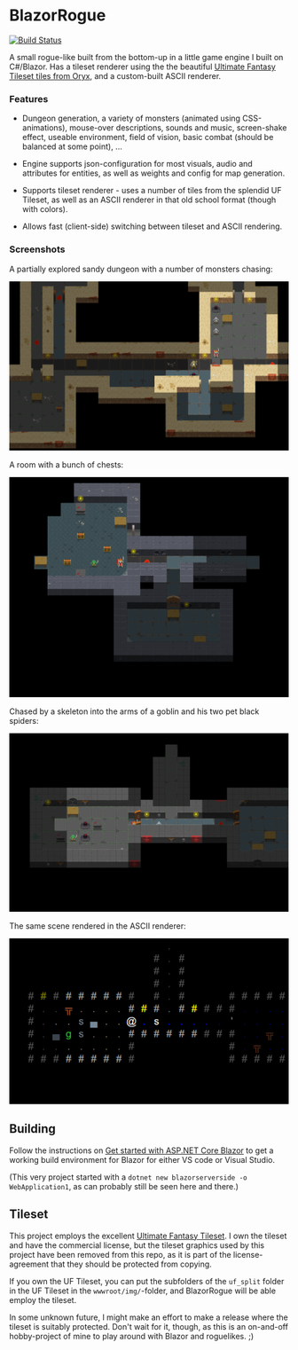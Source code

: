 # BlazorRogue

[![Build Status](https://dev.azure.com/tedconsultingdk/BlazorRogueAz/_apis/build/status/dontrolle.BlazorRogue?branchName=master)](https://dev.azure.com/tedconsultingdk/BlazorRogueAz/_build/latest?definitionId=1&branchName=master)

A small rogue-like built from the bottom-up in a little game engine I built on C#/Blazor. Has a tileset renderer using the the beautiful [Ultimate Fantasy Tileset tiles from Oryx](https://www.oryxdesignlab.com/ultimatefantasy), and a custom-built ASCII renderer.

### Features

* Dungeon generation, a variety of monsters (animated using CSS-animations), mouse-over descriptions, sounds and music, screen-shake effect, useable environment, field of vision, basic combat (should be balanced at some point), ...

* Engine supports json-configuration for most visuals, audio and attributes for entities, as well as weights and config for map generation.

* Supports tileset renderer - uses a number of tiles from the splendid UF Tileset, as well as an ASCII renderer in that old school format (though with colors).
* Allows fast (client-side) switching between tileset and ASCII rendering.

### Screenshots 

A partially explored sandy dungeon with a number of monsters chasing:

![BlazorRogue Screenshot 1](/img/BlazorRogue1.PNG)

A room with a bunch of chests:

![BlazorRogue Screenshot 2](/img/BlazorRogue2.PNG)

Chased by a skeleton into the arms of a goblin and his two pet black spiders:

![BlazorRogue Screenshot 3](/img/BlazorRogue3.PNG)

The same scene rendered in the ASCII renderer:

![BlazorRogue Screenshot 3 - in ASCII](/img/BlazorRogue3_ascii.PNG)

## Building

Follow the instructions on [Get started with ASP.NET Core Blazor](https://docs.microsoft.com/en-us/aspnet/core/blazor/get-started) to get a working build environment for Blazor for either VS code or Visual Studio. 

(This very project started with  a `dotnet new blazorserverside -o WebApplication1`, as can probably still be seen here and there.)

## Tileset

This project employs the excellent [Ultimate Fantasy Tileset](https://www.oryxdesignlab.com/ultimatefantasy). I own the tileset and have the commercial license, but the tileset graphics used by this project have been removed from this repo, as it is part of the license-agreement that they should be protected from copying.

If you own the UF Tileset, you can put the subfolders of the `uf_split` folder in the UF Tileset in the `wwwroot/img/`-folder, and BlazorRogue will be able employ the tileset.

In some unknown future, I might make an effort to make a release where the tileset is suitably protected. Don't wait for it, though, as this is an on-and-off hobby-project of mine to play around with Blazor and roguelikes. ;)
